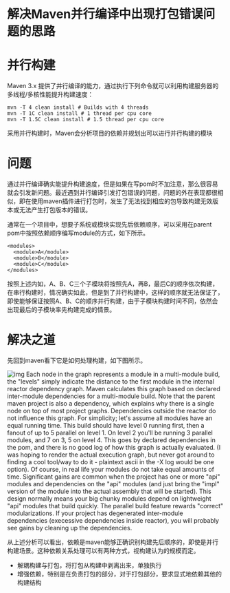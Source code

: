 解决Maven并行编译中出现打包错误问题的思路
=========================================

# 并行构建

Maven 3.x 提供了并行编译的能力，通过执行下列命令就可以利用构建服务器的多线程/多核性能提升构建速度：

```
mvn -T 4 clean install # Builds with 4 threads
mvn -T 1C clean install # 1 thread per cpu core
mvn -T 1.5C clean install # 1.5 thread per cpu core
```
采用并行构建时，Maven会分析项目的依赖并规划出可以进行并行构建的模块

# 问题

通过并行编译确实能提升构建速度，但是如果在写pom时不加注意，那么很容易就会引发新问题。最近遇到并行编译引发打包错误的问题，问题的外在表现都很相似，即在使用maven插件进行打包时，发生了无法找到相应的包导致构建无效版本或无法产生打包版本的错误。

通常在一个项目中，想要子系统或模块实现先后依赖顺序，可以采用在parent pom中按照依赖顺序编写module的方式，如下所示。

```
<modules>
  <module>A</module>
  <module>B</module>
  <module>C</module>
</modules>
```

按照上述内如，A、B、C三个子模块将按照先A，再B，最后C的顺序依次构建，在串行构建时，情况确实如此，但是到了并行构建中，这样的顺序就无法保证了，即使能够保证按照A、B、C的顺序并行构建，由于子模块构建时间不同，依然会出现最后的子模块率先构建完成的情景。

# 解决之道

先回到maven看下它是如何处理构建，如下图所示。

![img](https://cwiki.apache.org/confluence/download/attachments/18153538/PastedGraphic-6.png?version=1&modificationDate=1379608014000&api=v2)
Each node in the graph represents a module in a multi-module build, the "levels" simply indicate the distance to the first module in the internal reactor dependency graph. Maven calculates this graph based on declared inter-module dependencies for a multi-module build. Note that the parent maven project is also a dependency, which explains why there is a single node on top of most project graphs. Dependencies outside the reactor do not influence this graph.
For simplicity; let's assume all modules have an equal running time. This build should have level 0 running first, then a fanout of up to 5 parallel on level 1. On level 2 you'll be running 3 parallel modules, and 7 on 3, 5 on level 4.
This goes by declared dependencies in the pom, and there is no good log of how this graph is actually evaluated. (I was hoping to render the actual execution graph, but never got around to finding a cool tool/way to do it - plaintext ascii in the -X log would be one option).
Of course, in real life your modules do not take equal amounts of time. Significant gains are common when the project has one or more "api" modules and dependencies on the "api" modules (and just bring the "impl" version of the module into the actual assembly that will be started). This design normally means your big chunky modules depend on lightweight "api" modules that build quickly.
The parallel build feature rewards "correct" modularizations. If your project has degenerated inter-module dependencies (execessive dependencies inside reactor), you will probably see gains by cleaning up the dependencies.

从上述分析可以看出，依赖是maven能够正确识别构建先后顺序的，即使是并行构建场景。这种依赖关系处理可以有两种方式，视构建认为的规模而定。

- 解耦构建与打包，将打包从构建中剥离出来，单独执行
- 增强依赖，特别是在负责打包的部分，对于打包部分，要求显式地依赖其他的构建结构
